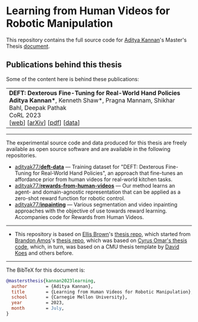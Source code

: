 # Learning from Human Videos for Robotic Manipulation

This repository contains the full source code for [Aditya Kannan](https://adityak77.github.io/)'s Master's Thesis [document](http://reports-archive.adm.cs.cmu.edu/anon/2023/abstracts/23-124.html).


## Publications behind this thesis

Some of the content here is behind these publications:

<table class="table table-hover">
<tr>
<td>
<strong>DEFT: Dexterous Fine-Tuning for Real-World Hand Policies</strong><br />
<strong>Aditya Kannan*</strong>, Kenneth Shaw*, Pragna Mannam, Shikhar Bahl, Deepak Pathak<br />
CoRL 2023<br />
[<a href="https://dexterous-finetuning.github.io/" target="_blank">web</a>]
[<a href="https://arxiv.org/abs/2310.19797" target="_blank">arXiv</a>]
[<a href="https://arxiv.org/pdf/2310.19797.pdf" target="_blank">pdf</a>]
[<a href="https://github.com/adityak77/deft-data" target="_blank">data</a>] <br />
</td>
</tr>
</table>

---

The experimental source code and data produced for this
thesis are freely available as open source software and
are available in the following repositories.

+ [adityak77/**deft-data**](https://github.com/adityak77/deft-data) &mdash;
  Training dataset for "DEFT: Dexterous Fine-Tuning for Real-World Hand Policies", an approach that fine-tunes an affordance prior from human videos for real-world kitchen tasks.
+ [adityak77/**rewards-from-human-videos**](https://github.com/adityak77/rewards-from-human-videos) &mdash;
  Our method learns an agent- and domain-agnostic representation that can be applied as a zero-shot reward function for robotic control.
+ [adityak77/**inpainting**](https://github.com/adityak77/inpainting) &mdash;
  Various segmentation and video inpainting approaches with the objective of use towards reward learning. Accompanies code for Rewards from Human Videos.

------


+ This repository is based on
  [Ellis Brown](https://ellisbrown.github.io/)'s [thesis repo](https://github.com/ellisbrown/cmu-masters-thesis),
  which started from [Brandon Amos](http://bamos.github.io)'s [thesis repo](https://github.com/bamos/thesis),
  which was based on [Cyrus Omar's thesis code](https://github.com/cyrus-/thesis),
  which, in turn, was based on a CMU thesis template
  by [David Koes](http://bits.csb.pitt.edu/)
  and others before.

------



The BibTeX for this document is:

```bibtex
@mastersthesis{kannan2023learning,
  author       = {Aditya Kannan},
  title        = {Learning from Human Videos for Robotic Manipulation},
  school       = {Carnegie Mellon University},
  year         = 2023,
  month        = July,
}
```
